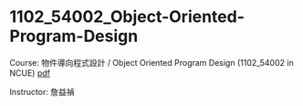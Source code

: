 # 1102_54002_Object-Oriented-Program-Design
Course: 物件導向程式設計 / Object Oriented Program Design (1102_54002 in NCUE)
[pdf](https://webap0.ncue.edu.tw/DEANV2/UploadDEAN/SUBJECT/1102/54002_1EICS0026230.pdf)

Instructor: 詹益禎
